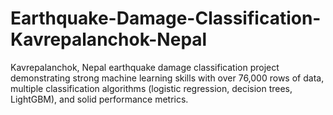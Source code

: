 # Earthquake-Damage-Classification-Kavrepalanchok-Nepal
Kavrepalanchok, Nepal earthquake damage classification project demonstrating strong machine learning skills with over 76,000 rows of data, multiple classification algorithms (logistic regression, decision trees, LightGBM), and solid performance metrics. 
